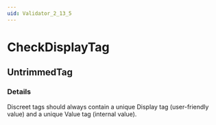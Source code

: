 ```yaml
---
uid: Validator_2_13_5
---
```


# CheckDisplayTag

## UntrimmedTag

<!-- Description, Properties, ... sections are auto-generated. -->
<!-- REPLACE ME AUTO-GENERATION -->

### Details

Discreet tags should always contain a unique Display tag (user-friendly value) and a unique Value tag (internal value).

<!-- Uncomment to add example code -->
<!--### Example code-->
